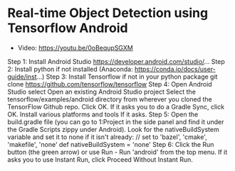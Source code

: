 # Real-time Object Detection using Tensorflow Android
* Video: https://youtu.be/0oBequpSGXM 

Step 1: Install Android Studio https://developer.android.com/studio/...
Step 2: Install python if not installed (Anaconda: https://conda.io/docs/user-guide/inst...)
Step 3: Install Tensorflow if not in your python package
 git clone https://github.com/tensorflow/tensorflow
Step 4: Open Android Studio
  select Open an existing Android Studio project
Select the tensorflow/examples/android directory from wherever you cloned the TensorFlow Github repo. Click OK.
  If it asks you to do a Gradle Sync, click OK.
  Install various platforms and tools If it asks.
Step 5: Open the build.gradle file 
  (you can go to 1:Project in the side panel and find it under the Gradle Scripts zippy under Android).
  Look for the nativeBuildSystem variable and set it to none if it isn't already:
  // set to 'bazel', 'cmake', 'makefile', 'none'
  def nativeBuildSystem = 'none'
Step 6: Click the Run button (the green arrow) or use Run - Run 'android' from the top menu.
  If it asks you to use Instant Run, click Proceed Without Instant Run.
